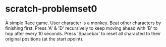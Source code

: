 # scratch-problemset0
A simple Race game. User character is a monkey. Beat other characters by finishing first. Press 'A' &amp; 'D' recursively to keep moving ahead with 'B' to hop after every 10 seconds. 
Press 'Spacebar' to reset all sharacted to their original positions (at the start ppoint). 
